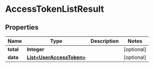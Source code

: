 

# AccessTokenListResult


## Properties

| Name | Type | Description | Notes |
|------------ | ------------- | ------------- | -------------|
|**total** | **Integer** |  |  [optional] |
|**data** | [**List&lt;UserAccessToken&gt;**](UserAccessToken.md) |  |  [optional] |



